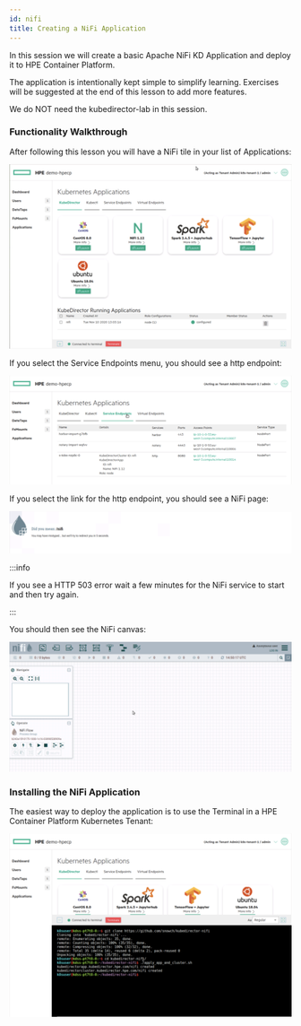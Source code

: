 ```yaml
---
id: nifi 
title: Creating a NiFi Application
---
```


In this session we will create a basic Apache NiFi KD Application and deploy it to HPE Container Platform.

The application is intentionally kept simple to simplify learning.  Exercises will be suggested at the end of this lesson to add more features.

We do NOT need the kubedirector-lab in this session.

### Functionality Walkthrough

After following this lesson you will have a NiFi tile in your list of Applications:

![NiFi Tile](/img/nifi_tile.png)

If you select the Service Endpoints menu, you should see a http endpoint: 

![NiFi Service](/img/nifi_service.png)

If you select the link for the http endpoint, you should see a NiFi page:

![NiFi Link](/img/nifi_link.png)

:::info

If you see a HTTP 503 error wait a few minutes for the NiFi service to start and then try again.

:::

You should then see the NiFi canvas:

![NiFi Canvas](/img/nifi_canvas.png)

### Installing the NiFi Application

The easiest way to deploy the application is to use the Terminal in a HPE Container Platform Kubernetes Tenant:

![NiFi Install](/img/nifi_install.png)
